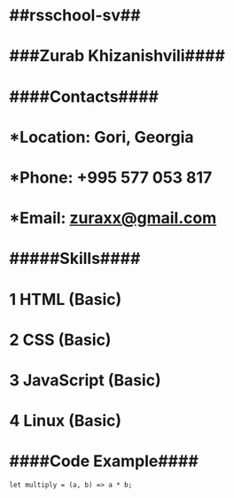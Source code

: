 # <span style: color="blue">##rsschool-sv##</span>

# ###Zurab Khizanishvili####

# ####Contacts####

# \*Location: Gori, Georgia

# \*Phone: +995 577 053 817

# \*Email: zuraxx@gmail.com

# #####Skills####

# 1 HTML (Basic)

# 2 CSS (Basic)

# 3 JavaScript (Basic)

# 4 Linux (Basic)

# ####Code Example####

`let multiply = (a, b) => a * b;`
